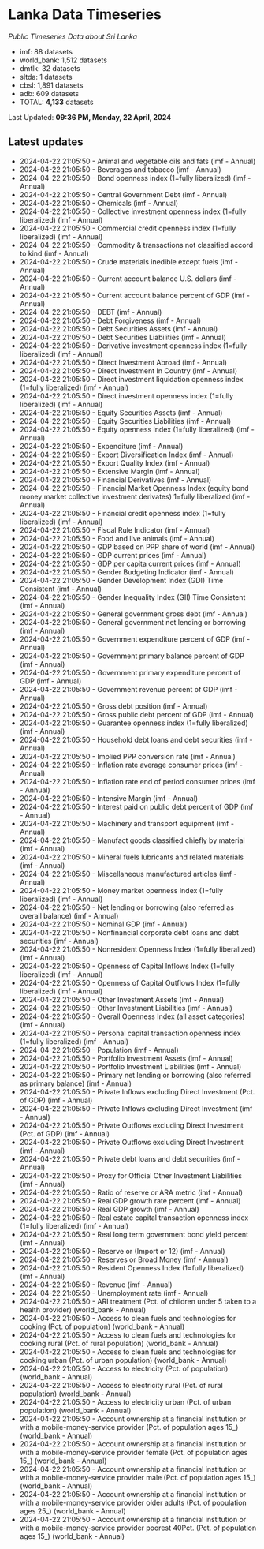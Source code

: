 # Lanka Data Timeseries
*Public Timeseries Data about Sri Lanka*

* imf: 88 datasets
* world_bank: 1,512 datasets
* dmtlk: 32 datasets
* sltda: 1 datasets
* cbsl: 1,891 datasets
* adb: 609 datasets
* TOTAL: **4,133** datasets

Last Updated: **09:36 PM, Monday, 22 April, 2024**

## Latest updates

* 2024-04-22 21:05:50 - Animal and vegetable oils and fats (imf - Annual)
* 2024-04-22 21:05:50 - Beverages and tobacco (imf - Annual)
* 2024-04-22 21:05:50 - Bond openness index (1=fully liberalized) (imf - Annual)
* 2024-04-22 21:05:50 - Central Government Debt (imf - Annual)
* 2024-04-22 21:05:50 - Chemicals (imf - Annual)
* 2024-04-22 21:05:50 - Collective investment openness index (1=fully liberalized) (imf - Annual)
* 2024-04-22 21:05:50 - Commercial credit openness index (1=fully liberalized) (imf - Annual)
* 2024-04-22 21:05:50 - Commodity & transactions not classified accord to kind (imf - Annual)
* 2024-04-22 21:05:50 - Crude materials inedible except fuels (imf - Annual)
* 2024-04-22 21:05:50 - Current account balance U.S. dollars (imf - Annual)
* 2024-04-22 21:05:50 - Current account balance percent of GDP (imf - Annual)
* 2024-04-22 21:05:50 - DEBT (imf - Annual)
* 2024-04-22 21:05:50 - Debt Forgiveness (imf - Annual)
* 2024-04-22 21:05:50 - Debt Securities Assets (imf - Annual)
* 2024-04-22 21:05:50 - Debt Securities Liabilities (imf - Annual)
* 2024-04-22 21:05:50 - Derivative investment openness index (1=fully liberalized) (imf - Annual)
* 2024-04-22 21:05:50 - Direct Investment Abroad (imf - Annual)
* 2024-04-22 21:05:50 - Direct Investment In Country (imf - Annual)
* 2024-04-22 21:05:50 - Direct investment liquidation openness index (1=fully liberalized) (imf - Annual)
* 2024-04-22 21:05:50 - Direct investment openness index (1=fully liberalized) (imf - Annual)
* 2024-04-22 21:05:50 - Equity Securities Assets (imf - Annual)
* 2024-04-22 21:05:50 - Equity Securities Liabilities (imf - Annual)
* 2024-04-22 21:05:50 - Equity openness index (1=fully liberalized) (imf - Annual)
* 2024-04-22 21:05:50 - Expenditure (imf - Annual)
* 2024-04-22 21:05:50 - Export Diversification Index (imf - Annual)
* 2024-04-22 21:05:50 - Export Quality Index (imf - Annual)
* 2024-04-22 21:05:50 - Extensive Margin (imf - Annual)
* 2024-04-22 21:05:50 - Financial Derivatives (imf - Annual)
* 2024-04-22 21:05:50 - Financial Market Openness Index (equity bond money market collective investment derivates) 1=fully liberalized (imf - Annual)
* 2024-04-22 21:05:50 - Financial credit openness index (1=fully liberalized) (imf - Annual)
* 2024-04-22 21:05:50 - Fiscal Rule Indicator (imf - Annual)
* 2024-04-22 21:05:50 - Food and live animals (imf - Annual)
* 2024-04-22 21:05:50 - GDP based on PPP share of world (imf - Annual)
* 2024-04-22 21:05:50 - GDP current prices (imf - Annual)
* 2024-04-22 21:05:50 - GDP per capita current prices (imf - Annual)
* 2024-04-22 21:05:50 - Gender Budgeting Indicator (imf - Annual)
* 2024-04-22 21:05:50 - Gender Development Index (GDI) Time Consistent (imf - Annual)
* 2024-04-22 21:05:50 - Gender Inequality Index (GII) Time Consistent (imf - Annual)
* 2024-04-22 21:05:50 - General government gross debt (imf - Annual)
* 2024-04-22 21:05:50 - General government net lending or borrowing (imf - Annual)
* 2024-04-22 21:05:50 - Government expenditure percent of GDP (imf - Annual)
* 2024-04-22 21:05:50 - Government primary balance percent of GDP (imf - Annual)
* 2024-04-22 21:05:50 - Government primary expenditure percent of GDP (imf - Annual)
* 2024-04-22 21:05:50 - Government revenue percent of GDP (imf - Annual)
* 2024-04-22 21:05:50 - Gross debt position (imf - Annual)
* 2024-04-22 21:05:50 - Gross public debt percent of GDP (imf - Annual)
* 2024-04-22 21:05:50 - Guarantee openness index (1=fully liberalized) (imf - Annual)
* 2024-04-22 21:05:50 - Household debt loans and debt securities (imf - Annual)
* 2024-04-22 21:05:50 - Implied PPP conversion rate (imf - Annual)
* 2024-04-22 21:05:50 - Inflation rate average consumer prices (imf - Annual)
* 2024-04-22 21:05:50 - Inflation rate end of period consumer prices (imf - Annual)
* 2024-04-22 21:05:50 - Intensive Margin (imf - Annual)
* 2024-04-22 21:05:50 - Interest paid on public debt percent of GDP (imf - Annual)
* 2024-04-22 21:05:50 - Machinery and transport equipment (imf - Annual)
* 2024-04-22 21:05:50 - Manufact goods classified chiefly by material (imf - Annual)
* 2024-04-22 21:05:50 - Mineral fuels lubricants and related materials (imf - Annual)
* 2024-04-22 21:05:50 - Miscellaneous manufactured articles (imf - Annual)
* 2024-04-22 21:05:50 - Money market openness index (1=fully liberalized) (imf - Annual)
* 2024-04-22 21:05:50 - Net lending or borrowing (also referred as overall balance) (imf - Annual)
* 2024-04-22 21:05:50 - Nominal GDP (imf - Annual)
* 2024-04-22 21:05:50 - Nonfinancial corporate debt loans and debt securities (imf - Annual)
* 2024-04-22 21:05:50 - Nonresident Openness Index (1=fully liberalized) (imf - Annual)
* 2024-04-22 21:05:50 - Openness of Capital Inflows Index (1=fully liberalized) (imf - Annual)
* 2024-04-22 21:05:50 - Openness of Capital Outflows Index (1=fully liberalized) (imf - Annual)
* 2024-04-22 21:05:50 - Other Investment Assets (imf - Annual)
* 2024-04-22 21:05:50 - Other Investment Liabilities (imf - Annual)
* 2024-04-22 21:05:50 - Overall Openness Index (all asset categories) (imf - Annual)
* 2024-04-22 21:05:50 - Personal capital transaction openness index (1=fully liberalized) (imf - Annual)
* 2024-04-22 21:05:50 - Population (imf - Annual)
* 2024-04-22 21:05:50 - Portfolio Investment Assets (imf - Annual)
* 2024-04-22 21:05:50 - Portfolio Investment Liabilities (imf - Annual)
* 2024-04-22 21:05:50 - Primary net lending or borrowing (also referred as primary balance) (imf - Annual)
* 2024-04-22 21:05:50 - Private Inflows excluding Direct Investment (Pct. of GDP) (imf - Annual)
* 2024-04-22 21:05:50 - Private Inflows excluding Direct Investment (imf - Annual)
* 2024-04-22 21:05:50 - Private Outflows excluding Direct Investment (Pct. of GDP) (imf - Annual)
* 2024-04-22 21:05:50 - Private Outflows excluding Direct Investment (imf - Annual)
* 2024-04-22 21:05:50 - Private debt loans and debt securities (imf - Annual)
* 2024-04-22 21:05:50 - Proxy for Official Other Investment Liabilities (imf - Annual)
* 2024-04-22 21:05:50 - Ratio of reserve or ARA metric (imf - Annual)
* 2024-04-22 21:05:50 - Real GDP growth rate percent (imf - Annual)
* 2024-04-22 21:05:50 - Real GDP growth (imf - Annual)
* 2024-04-22 21:05:50 - Real estate capital transaction openness index (1=fully liberalized) (imf - Annual)
* 2024-04-22 21:05:50 - Real long term government bond yield percent (imf - Annual)
* 2024-04-22 21:05:50 - Reserve or (Import or 12) (imf - Annual)
* 2024-04-22 21:05:50 - Reserves or Broad Money (imf - Annual)
* 2024-04-22 21:05:50 - Resident Openness Index (1=fully liberalized) (imf - Annual)
* 2024-04-22 21:05:50 - Revenue (imf - Annual)
* 2024-04-22 21:05:50 - Unemployment rate (imf - Annual)
* 2024-04-22 21:05:50 - ARI treatment (Pct. of children under 5 taken to a health provider) (world_bank - Annual)
* 2024-04-22 21:05:50 - Access to clean fuels and technologies for cooking (Pct. of population) (world_bank - Annual)
* 2024-04-22 21:05:50 - Access to clean fuels and technologies for cooking rural (Pct. of rural population) (world_bank - Annual)
* 2024-04-22 21:05:50 - Access to clean fuels and technologies for cooking urban (Pct. of urban population) (world_bank - Annual)
* 2024-04-22 21:05:50 - Access to electricity (Pct. of population) (world_bank - Annual)
* 2024-04-22 21:05:50 - Access to electricity rural (Pct. of rural population) (world_bank - Annual)
* 2024-04-22 21:05:50 - Access to electricity urban (Pct. of urban population) (world_bank - Annual)
* 2024-04-22 21:05:50 - Account ownership at a financial institution or with a mobile-money-service provider (Pct. of population ages 15_) (world_bank - Annual)
* 2024-04-22 21:05:50 - Account ownership at a financial institution or with a mobile-money-service provider female (Pct. of population ages 15_) (world_bank - Annual)
* 2024-04-22 21:05:50 - Account ownership at a financial institution or with a mobile-money-service provider male (Pct. of population ages 15_) (world_bank - Annual)
* 2024-04-22 21:05:50 - Account ownership at a financial institution or with a mobile-money-service provider older adults (Pct. of population ages 25_) (world_bank - Annual)
* 2024-04-22 21:05:50 - Account ownership at a financial institution or with a mobile-money-service provider poorest 40Pct. (Pct. of population ages 15_) (world_bank - Annual)